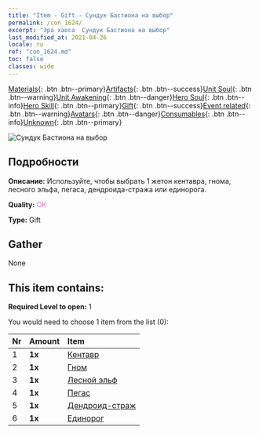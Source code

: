 ```yaml
---
title: "Item - Gift - Сундук Бастиона на выбор"
permalink: /con_1624/
excerpt: "Эра хаоса  Сундук Бастиона на выбор"
last_modified_at: 2021-04-26
locale: ru
ref: "con_1624.md"
toc: false
classes: wide
---
```

 [Materials](/ItemsRU/){: .btn .btn--primary}[Artifacts](/ItemsRU/Artifacts/){: .btn .btn--success}[Unit Soul](/ItemsRU/UnitSoul/){: .btn .btn--warning}[Unit Awakening](/ItemsRU/UnitAwakening/){: .btn .btn--danger}[Hero Soul](/ItemsRU/HeroSoul/){: .btn .btn--info}[Hero Skill](/ItemsRU/HeroSkill/){: .btn .btn--primary}[Gift](/ItemsRU/Gift/){: .btn .btn--success}[Event related](/ItemsRU/Events/){: .btn .btn--warning}[Avatars](/ItemsRU/Avatars/){: .btn .btn--danger}[Consumables](/ItemsRU/Consumables/){: .btn .btn--info}[Unknown](/ItemsRU/Unknown/){: .btn .btn--primary}

 ![Сундук Бастиона на выбор](/images/t/i_907240.png)

## Подробности
 **Описание:** Используйте, чтобы выбрать 1 жетон кентавра, гнома, лесного эльфа, пегаса, дендроида-стража или единорога.

 **Quality:** <span style="color: #DA70D6">OK</span>

 **Type:** Gift

## Gather

  None

## This item contains:

 **Required Level to open:** 1

 You would need to choose 1 item from the list (0):

  | Nr | Amount |     Item    |
  |:---|:-------|:------------|
  | 1 |  **1x** | [Кентавр](/ItemsRU/unt_199/) |  | 
  | 2 |  **1x** | [Гном](/ItemsRU/unt_200/) |  | 
  | 3 |  **1x** | [Лесной эльф](/ItemsRU/unt_201/) |  | 
  | 4 |  **1x** | [Пегас](/ItemsRU/unt_202/) |  | 
  | 5 |  **1x** | [Дендроид-страж](/ItemsRU/unt_203/) |  | 
  | 6 |  **1x** | [Единорог](/ItemsRU/unt_204/) |  | 
